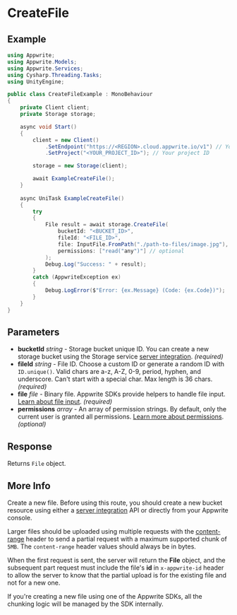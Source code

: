 # CreateFile

## Example

```csharp
using Appwrite;
using Appwrite.Models;
using Appwrite.Services;
using Cysharp.Threading.Tasks;
using UnityEngine;

public class CreateFileExample : MonoBehaviour
{
    private Client client;
    private Storage storage;

    async void Start()
    {
        client = new Client()
            .SetEndpoint("https://<REGION>.cloud.appwrite.io/v1") // Your API Endpoint
            .SetProject("<YOUR_PROJECT_ID>"); // Your project ID

        storage = new Storage(client);

        await ExampleCreateFile();
    }
    
    async UniTask ExampleCreateFile()
    {
        try
        {
            File result = await storage.CreateFile(
                bucketId: "<BUCKET_ID>",
                fileId: "<FILE_ID>",
                file: InputFile.FromPath("./path-to-files/image.jpg"),
                permissions: ["read("any")"] // optional
            );
            Debug.Log("Success: " + result);
        }
        catch (AppwriteException ex)
        {
            Debug.LogError($"Error: {ex.Message} (Code: {ex.Code})");
        }
    }
}
```

## Parameters

- **bucketId** *string* - Storage bucket unique ID. You can create a new storage bucket using the Storage service [server integration](https://appwrite.io/docs/server/storage#createBucket). *(required)* 
- **fileId** *string* - File ID. Choose a custom ID or generate a random ID with `ID.unique()`. Valid chars are a-z, A-Z, 0-9, period, hyphen, and underscore. Can&#039;t start with a special char. Max length is 36 chars. *(required)* 
- **file** *file* - Binary file. Appwrite SDKs provide helpers to handle file input. [Learn about file input](https://appwrite.io/docs/products/storage/upload-download#input-file). *(required)* 
- **permissions** *array* - An array of permission strings. By default, only the current user is granted all permissions. [Learn more about permissions](https://appwrite.io/docs/permissions). *(optional)*

## Response

Returns `File` object.
## More Info

Create a new file. Before using this route, you should create a new bucket resource using either a [server integration](https://appwrite.io/docs/server/storage#storageCreateBucket) API or directly from your Appwrite console.

Larger files should be uploaded using multiple requests with the [content-range](https://developer.mozilla.org/en-US/docs/Web/HTTP/Headers/Content-Range) header to send a partial request with a maximum supported chunk of `5MB`. The `content-range` header values should always be in bytes.

When the first request is sent, the server will return the **File** object, and the subsequent part request must include the file&#039;s **id** in `x-appwrite-id` header to allow the server to know that the partial upload is for the existing file and not for a new one.

If you&#039;re creating a new file using one of the Appwrite SDKs, all the chunking logic will be managed by the SDK internally.

